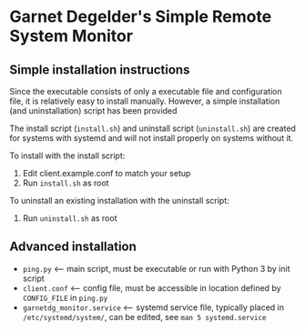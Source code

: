 Garnet Degelder's Simple Remote System Monitor
==============================================

Simple installation instructions
--------------------------------

Since the executable consists of only a executable file and configuration file, it is relatively easy to install manually.
However, a simple installation (and uninstallation) script has been provided

The install script (`install.sh`) and uninstall script (`uninstall.sh`) are created for systems with systemd and will not install properly on systems without it.

To install with the install script:
1. Edit client.example.conf to match your setup
2. Run `install.sh` as root

To uninstall an existing installation with the uninstall script:
1. Run `uninstall.sh` as root


Advanced installation
---------------------

- `ping.py` <-- main script, must be executable or run with Python 3 by init script
- `client.conf` <-- config file, must be accessible in location defined by `CONFIG_FILE` in `ping.py`
- `garnetdg_monitor.service` <-- systemd service file, typically placed in `/etc/systemd/system/`, can be edited, see `man 5 systemd.service`
